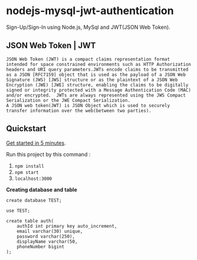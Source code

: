 # nodejs-mysql-jwt-authentication
Sign-Up/Sign-In using Node.js, MySql and JWT(JSON Web Token).

## JSON Web Token | JWT

    JSON Web Token (JWT) is a compact claims representation format intended for space constrained environments such as HTTP Authorization headers and URI query parameters.JWTs encode claims to be transmitted as a JSON [RFC7159] object that is used as the payload of a JSON Web Signature (JWS) [JWS] structure or as the plaintext of a JSON Web Encryption (JWE) [JWE] structure, enabling the claims to be digitally signed or integrity protected with a Message Authentication Code (MAC) and/or encrypted.  JWTs are always represented using the JWS Compact Serialization or the JWE Compact Serialization.
    A JSON web token(JWT) is JSON Object which is used to securely transfer information over the web(between two parties).

## Quickstart

[Get started in 5 minutes](https://www.npmjs.com/package/jsonwebtoken).




Run this project by this command :

1. `npm install`
2. `npm start`
3. `localhost:3000`

**Creating database and table**

```
create database TEST;

use TEST;

create table auth(
    authId int primary key auto_increment,
    email varchar(30) unique,
    password varchar(250),
    displayName varchar(50,
    phoneNumber bigint
);
```


